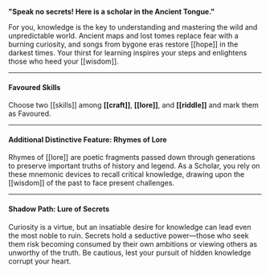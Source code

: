 **"Speak no secrets! Here is a scholar in the Ancient Tongue."**

For you, knowledge is the key to understanding and mastering the wild and unpredictable world. Ancient maps and lost tomes replace fear with a burning curiosity, and songs from bygone eras restore [[hope]] in the darkest times. Your thirst for learning inspires your steps and enlightens those who heed your [[wisdom]].  

---

#### **Favoured Skills**  
Choose two [[skills]] among **[[craft]]**, **[[lore]]**, and **[[riddle]]** and mark them as Favoured.  

---

#### **Additional Distinctive Feature: Rhymes of Lore**  
Rhymes of [[lore]] are poetic fragments passed down through generations to preserve important truths of history and legend. As a Scholar, you rely on these mnemonic devices to recall critical knowledge, drawing upon the [[wisdom]] of the past to face present challenges.  

---

#### **Shadow Path: Lure of Secrets**  
Curiosity is a virtue, but an insatiable desire for knowledge can lead even the most noble to ruin. Secrets hold a seductive power—those who seek them risk becoming consumed by their own ambitions or viewing others as unworthy of the truth. Be cautious, lest your pursuit of hidden knowledge corrupt your heart.  
